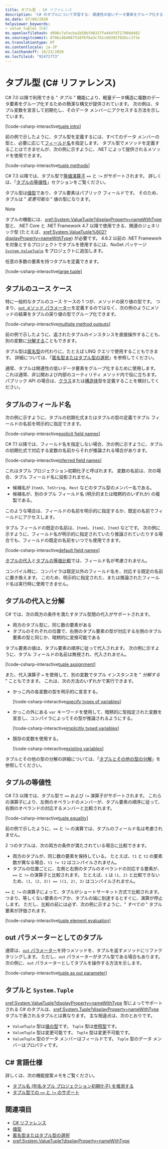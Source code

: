 ```yaml
---
title: タプル型 - C# リファレンス
description: 'C# のタプルについて学習する: 関連性の低いデータ要素をグループ化するために使用できる軽量データ構造'
ms.date: 07/09/2020
helpviewer_keywords:
- value tuples [C#]
ms.openlocfilehash: d996c7afecba1b58bfd8337fa444fd71790dd482
ms.sourcegitcommit: 870bc4b4087510f6fba3c7b1c0d391f02bcc1f3e
ms.translationtype: HT
ms.contentlocale: ja-JP
ms.lasthandoff: 10/23/2020
ms.locfileid: "92471773"
---
```

# <a name="tuple-types-c-reference"></a>タプル型 (C# リファレンス)

C# 7.0 以降で利用できる " *タプル* " 機能により、軽量データ構造に複数のデータ要素をグループ化するための簡潔な構文が提供されています。 次の例は、タプル変数を宣言して初期化し、そのデータ メンバーにアクセスする方法を示しています。

[!code-csharp-interactive[tuple intro](snippets/shared/ValueTuples.cs#Introduction)]

前の例で示したように、タプル型を定義するには、すべてのデータ メンバーの型と、必要に応じて[フィールド名](#tuple-field-names)を指定します。 タプル型でメソッドを定義することはできませんが、次の例に示すように、.NET によって提供されるメソッドを使用できます。

[!code-csharp-interactive[tuple methods](snippets/shared/ValueTuples.cs#MethodOnTuples)]

C# 7.3 以降では、タプル型で[等値演算子](../operators/equality-operators.md) `==` と `!=` がサポートされます。 詳しくは、「[タプルの等値性](#tuple-equality)」セクションをご覧ください。

タプル型は[値型](value-types.md)であり、タプル要素はパブリック フィールドです。 そのため、タプルは " *変更可能な* " 値の型になります。

> [!NOTE]
> タプルの機能には、<xref:System.ValueTuple?displayProperty=nameWithType> 型と、.NET Core と .NET Framework 4.7 以降で使用できる、関連のジェネリック型 (たとえば、<xref:System.ValueTuple%602?displayProperty=nameWithType>) が必要です。 4\.6.2 以前の .NET Framework を対象とするプロジェクトでタプルを使用するには、NuGet パッケージ [`System.ValueTuple`](https://www.nuget.org/packages/System.ValueTuple/) をプロジェクトに追加します。

任意の多数の要素を持つタプルを定義できます。

[!code-csharp-interactive[large tuple](snippets/shared/ValueTuples.cs#LargeTuple)]

## <a name="use-cases-of-tuples"></a>タプルのユース ケース

特に一般的なタプルのユース ケースの 1 つが、メソッドの戻り値の型です。 つまり、[`out` メソッド パラメーター](../keywords/out-parameter-modifier.md)を定義するのではなく、次の例のようにメソッドの結果をタプルの戻り値の型でグループ化できます。

[!code-csharp-interactive[multiple method outputs](snippets/shared/ValueTuples.cs#MultipleReturns)]

前の例で示したように、返されたタプルのインスタンスを直接操作することも、別の変数に[分解する](#tuple-assignment-and-deconstruction)こともできます。

タプル型は[匿名型](../../programming-guide/classes-and-structs/anonymous-types.md)の代わりに、たとえば LINQ クエリで使用することもできます。 詳細については、「[匿名型またはタプル型の選択](../../../standard/base-types/choosing-between-anonymous-and-tuple.md)」を参照してください。

通常、タプルは関連性の低いデータ要素をグループ化するために使用します。 これは通常、非公開および内部のユーティリティ メソッド内で役に立ちます。 パブリック API の場合は、[クラス](../keywords/class.md)または[構造体](struct.md)型を定義することを検討してください。

## <a name="tuple-field-names"></a>タプルのフィールド名

次の例に示すように、タプルの初期化式またはタプルの型の定義でタプル フィールドの名前を明示的に指定できます。

[!code-csharp-interactive[explicit field names](snippets/shared/ValueTuples.cs#ExplicitFieldNames)]

C# 7.1 以降では、フィールド名を指定しない場合、次の例に示すように、タプルの初期化式で対応する変数の名前からそれが推論される場合があります。

[!code-csharp-interactive[inferred field names](snippets/shared/ValueTuples.cs#InferFieldNames)]

これはタプル プロジェクション初期化子と呼ばれます。 変数の名前は、次の場合、タプル フィールド名に投影されません。

- 候補名が `Item3`、`ToString`、`Rest` などのタプル型のメンバー名である。
- 候補名が、別のタプル フィールド名 (明示的または暗黙的のいずれか) の複製である。

このような場合は、フィールドの名前を明示的に指定するか、既定の名前でフィールドにアクセスします。

タプル フィールドの既定の名前は、`Item1`、`Item2`、`Item3` などです。 次の例に示すように、フィールド名が明示的に指定されていたり推論されていたりする場合でも、フィールドの既定の名前をいつでも使用できます。

[!code-csharp-interactive[default field names](snippets/shared/ValueTuples.cs#DefaultFieldNames)]

[タプルの代入](#tuple-assignment-and-deconstruction)と[タプルの等価比較](#tuple-equality)では、フィールド名が考慮されません。

コンパイル時に、コンパイラは既定以外のフィールド名を、対応する既定の名前に置き換えます。 このため、明示的に指定された、または推論されたフィールド名は実行時に使用できません。

## <a name="tuple-assignment-and-deconstruction"></a>タプルの代入と分解

C# では、次の両方の条件を満たすタプル型間の代入がサポートされます。

- 両方のタプル型に、同じ数の要素がある
- タプルのそれぞれの位置で、右側のタプル要素の型が対応する左側のタプル要素の型と同じか、暗黙的に変換可能である

タプル要素の値は、タプル要素の順序に従って代入されます。 次の例に示すように、タプル フィールドの名前は無視され、代入されません。

[!code-csharp-interactive[tuple assignment](snippets/shared/ValueTuples.cs#Assignment)]

また、代入演算子 `=` を使用して、別の変数でタプル インスタンスを " *分解する* " こともできます。 これは、次の方法のいずれかで実行できます。

- かっこ内の各変数の型を明示的に宣言する。

  [!code-csharp-interactive[specify types of variables](snippets/shared/ValueTuples.cs#DeconstructExplicit)]

- かっこの外にある `var` キーワードを使用して、暗黙的に型指定された変数を宣言し、コンパイラによってその型が推論されるようにする。

  [!code-csharp-interactive[implicitly typed variables](snippets/shared/ValueTuples.cs#DeconstructVar)]

- 既存の変数を使用する。

  [!code-csharp-interactive[existing variables](snippets/shared/ValueTuples.cs#DeconstructExisting)]

タプルとその他の型の分解の詳細については、「[タプルとその他の型の分解](../../deconstruct.md)」を参照してください。

## <a name="tuple-equality"></a>タプルの等値性

C# 7.3 以降では、タプル型で `==` および `!=` 演算子がサポートされます。 これらの演算子により、左側のオペランドのメンバーが、タプル要素の順序に従って、右側のオペランドの対応するメンバーと比較されます。

[!code-csharp-interactive[tuple equality](snippets/shared/ValueTuples.cs#TupleEquality)]

前の例で示したように、`==` と `!=` の演算では、タプルのフィールド名は考慮されません。

2 つのタプルは、次の両方の条件が満たされている場合に比較できます。

- 両方のタプルが、同じ数の要素を保持している。 たとえば、`t1` と `t2` の要素数が異なる場合、`t1 != t2` はコンパイルされません。
- タプルの位置ごとに、左側と右側のタプルのオペランドの対応する要素が、`==` と `!=` の演算子と比較されます。 たとえば、`1` は `(1, 2)` と比較できないため、`(1, (2, 3)) == ((1, 2), 3)` はコンパイルされません。

`==` と `!=` の演算子によって、タプルがショートサーキット方式で比較されます。 つまり、等しくない要素のペアか、タプルの端に到達するとすぐに、演算が停止します。 ただし、比較の前には必ず、次の例に示すように、" *すべての* " タプル要素が評価されます。

[!code-csharp-interactive[tuple element evaluation](snippets/shared/ValueTuples.cs#TupleEvaluationForEquality)]

## <a name="tuples-as-out-parameters"></a>out パラメーターとしてのタプル

通常は、[`out` パラメーター](../keywords/out-parameter-modifier.md)を持つメソッドを、タプルを返すメソッドにリファクタリングします。 ただし、`out` パラメーターがタプル型である場合もあります。 次の例に、`out` パラメーターとしてタプルを操作する方法を示します。

[!code-csharp-interactive[tuple as out parameter](snippets/shared/ValueTuples.cs#TupleAsOutParameter)]

## <a name="tuples-vs-systemtuple"></a>タプルと `System.Tuple`

<xref:System.ValueTuple?displayProperty=nameWithType> 型によってサポートされる C# のタプルは、<xref:System.Tuple?displayProperty=nameWithType> タプルで表されるタプルとは異なります。 主な相違点は、次のとおりです。

- `ValueTuple` 型は[値の型](value-types.md)です。 `Tuple` 型は[参照型](../keywords/reference-types.md)です。
- `ValueTuple` 型は変更可能です。 `Tuple` 型は変更不可能です。
- `ValueTuple` 型のデータ メンバーはフィールドです。 `Tuple` 型のデータ メンバーはプロパティです。

## <a name="c-language-specification"></a>C# 言語仕様

詳しくは、次の機能提案メモをご覧ください。

- [タプル名 (別名タプル プロジェクション初期化子) を推測する](~/_csharplang/proposals/csharp-7.1/infer-tuple-names.md)
- [タプル型での `==` と `!=` のサポート](~/_csharplang/proposals/csharp-7.3/tuple-equality.md)

## <a name="see-also"></a>関連項目

- [C# リファレンス](../index.md)
- [値型](value-types.md)
- [匿名型またはタプル型の選択](../../../standard/base-types/choosing-between-anonymous-and-tuple.md)
- <xref:System.ValueTuple?displayProperty=nameWithType>
